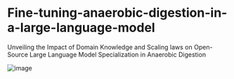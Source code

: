 # Fine-tuning-anaerobic-digestion-in-a-large-language-model
Unveiling the Impact of Domain Knowledge and Scaling laws on Open-Source Large Language Model Specialization in Anaerobic Digestion

![image](https://github.com/user-attachments/assets/c9519cef-b372-4516-8703-a4d0a00d1a95)
